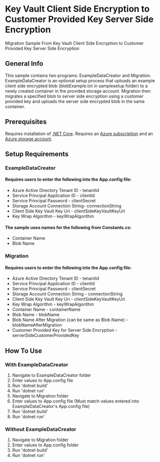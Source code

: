 # Key Vault Client Side Encryption to Customer Provided Key Server Side Encryption
Migration Sample From Key Vault Client Side Encryption to Customer Provided Key Server Side Encryption

## General Info
This sample contains two programs: ExampleDataCreator and Migration. ExampleDataCreator is an optional setup process that uploads an example client side encrypted blob (blobExample.txt in samplesetup folder) to a newly created container in the provided storage account.
Migration then migrates a specified blob to server side encryption using a customer provided key and uploads the server side encrypted blob in the same container. 

## Prerequisites
Requires installation of [.NET Core](https://dotnet.microsoft.com/download/dotnet-core).
Requires an [Azure subscription](https://azure.microsoft.com/en-us/free/) and an 
[Azure storage account](https://docs.microsoft.com/en-us/azure/storage/common/storage-account-create?tabs=azure-portal).

## Setup Requirements
### ExampleDataCreator
#### Requires users to enter the following into the App.config file:
* Azure Active Directory Tenant ID - tenantId
* Service Principal Application ID - clientId
* Service Principal Password - clientSecret
* Storage Account Connection String- connectionString
* Client Side Key Vault Key Uri - clientSideKeyVaultKeyUri
* Key Wrap Algorithm - keyWrapAlgorithm

#### The sample uses names for the following from Constants.cs:
* Container Name
* Blob Name

### Migration
#### Requires users to enter the following into the App.config file:
* Azure Active Directory Tenant ID - tenantId
* Service Principal Application ID - clientId
* Service Principal Password - clientSecret
* Storage Account Connection String - connectionString
* Client Side Key Vault Key Uri - clientSideKeyVaultKeyUri
* Key Wrap Algorithm - keyWrapAlgorithm
* Container Name - containerName
* Blob Name - blobName
* Blob Name After Migration (can be same as Blob Name) - blobNameAfterMigration 
* Customer Provided Key for Server Side Encryption - serverSideCustomerProvidedKey

## How To Use
### With ExampleDataCreator
1. Navigate to ExampleDataCreator folder
2. Enter values to App.config file
3. Run 'dotnet build'
4. Run 'dotnet run'
5. Navigate to Migration folder
6. Enter values to App.config file (Must match values entered into ExampleDataCreator's App.config file)
7. Run 'dotnet build'
8. Run 'dotnet run'

### Without ExampleDataCreator
1. Navigate to Migration folder
2. Enter values to App.config folder
3. Run 'dotnet build'
4. Run 'dotnet run'
